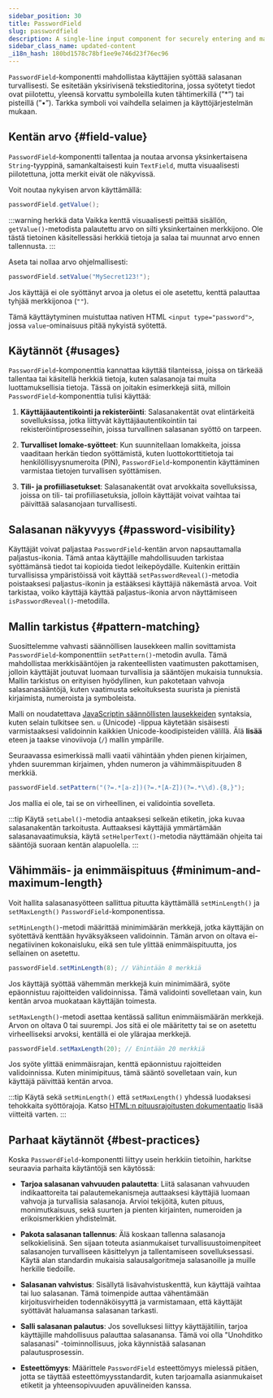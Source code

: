 ```yaml
---
sidebar_position: 30
title: PasswordField
slug: passwordfield
description: A single-line input component for securely entering and masking password data.
sidebar_class_name: updated-content
_i18n_hash: 180bd1578c78bf1ee9e746d23f76ec96
---
```

<DocChip chip='shadow' />
<DocChip chip='name' label="dwc-field" />
<DocChip chip='since' label='23.02' />
<JavadocLink type="foundation" location="com/webforj/component/field/PasswordField" top='true'/>

<ParentLink parent="Field" />

`PasswordField`-komponentti mahdollistaa käyttäjien syöttää salasanan turvallisesti. Se esitetään yksirivisenä tekstieditorina, jossa syötetyt tiedot ovat piilotettu, yleensä korvattu symboleilla kuten tähtimerkillä (”*”) tai pisteillä (”•”). Tarkka symboli voi vaihdella selaimen ja käyttöjärjestelmän mukaan.

<ComponentDemo 
path='/webforj/passwordfield?' 
javaE='https://raw.githubusercontent.com/webforj/webforj-documentation/refs/heads/main/src/main/java/com/webforj/samples/views/fields/passwordfield/PasswordFieldView.java'
/>

## Kentän arvo {#field-value}

`PasswordField`-komponentti tallentaa ja noutaa arvonsa yksinkertaisena `String`-tyyppinä, samankaltaisesti kuin `TextField`, mutta visuaalisesti piilotettuna, jotta merkit eivät ole näkyvissä.

Voit noutaa nykyisen arvon käyttämällä:

```java
passwordField.getValue();
```

:::warning herkkä data
Vaikka kenttä visuaalisesti peittää sisällön, `getValue()`-metodista palautettu arvo on silti yksinkertainen merkkijono. Ole tästä tietoinen käsitellessäsi herkkiä tietoja ja salaa tai muunnat arvo ennen tallennusta.
:::

Aseta tai nollaa arvo ohjelmallisesti:

```java
passwordField.setValue("MySecret123!");
```

Jos käyttäjä ei ole syöttänyt arvoa ja oletus ei ole asetettu, kenttä palauttaa tyhjää merkkijonoa (`""`).

Tämä käyttäytyminen muistuttaa nativen HTML `<input type="password">`, jossa `value`-ominaisuus pitää nykyistä syötettä.

## Käytännöt {#usages}

`PasswordField`-komponenttia kannattaa käyttää tilanteissa, joissa on tärkeää tallentaa tai käsitellä herkkiä tietoja, kuten salasanoja tai muita luottamuksellisia tietoja. Tässä on joitakin esimerkkejä siitä, milloin `PasswordField`-komponenttia tulisi käyttää:

1. **Käyttäjäautentikointi ja rekisteröinti**: Salasanakentät ovat elintärkeitä sovelluksissa, jotka liittyvät käyttäjäautentikointiin tai rekisteröintiprosesseihin, joissa turvallinen salasanan syöttö on tarpeen.

2. **Turvalliset lomake-syötteet**: Kun suunnitellaan lomakkeita, joissa vaaditaan herkän tiedon syöttämistä, kuten luottokorttitietoja tai henkilöllisyysnumeroita (PIN), `PasswordField`-komponentin käyttäminen varmistaa tietojen turvallisen syöttämisen.

3. **Tili- ja profiiliasetukset**: Salasanakentät ovat arvokkaita sovelluksissa, joissa on tili- tai profiiliasetuksia, jolloin käyttäjät voivat vaihtaa tai päivittää salasanojaan turvallisesti.

## Salasanan näkyvyys {#password-visibility}

Käyttäjät voivat paljastaa `PasswordField`-kentän arvon napsauttamalla paljastus-ikonia. Tämä antaa käyttäjille mahdollisuuden tarkistaa syöttämänsä tiedot tai kopioida tiedot leikepöydälle. Kuitenkin erittäin turvallisissa ympäristöissä voit käyttää `setPasswordReveal()`-metodia poistaaksesi paljastus-ikonin ja estääksesi käyttäjiä näkemästä arvoa. Voit tarkistaa, voiko käyttäjä käyttää paljastus-ikonia arvon näyttämiseen `isPasswordReveal()`-metodilla.

## Mallin tarkistus {#pattern-matching}

Suosittelemme vahvasti säännöllisen lausekkeen mallin sovittamista `PasswordField`-komponenttiin `setPattern()`-metodin avulla. Tämä mahdollistaa merkkisääntöjen ja rakenteellisten vaatimusten pakottamisen, jolloin käyttäjät joutuvat luomaan turvallisia ja sääntöjen mukaisia tunnuksia. Mallin tarkistus on erityisen hyödyllinen, kun pakotetaan vahvoja salasanasääntöjä, kuten vaatimusta sekoituksesta suurista ja pienistä kirjaimista, numeroista ja symboleista.

Malli on noudatettava [JavaScriptin säännöllisten lausekkeiden](https://developer.mozilla.org/en-US/docs/Web/JavaScript/Guide/Regular_expressions) syntaksia, kuten selain tulkitsee sen. `u` (Unicode) -lippua käytetään sisäisesti varmistaaksesi validoinnin kaikkien Unicode-koodipisteiden välillä. Älä **lisää** eteen ja taakse vinoviivoja (`/`) mallin ympärille.

Seuraavassa esimerkissä malli vaatii vähintään yhden pienen kirjaimen, yhden suuremman kirjaimen, yhden numeron ja vähimmäispituuden 8 merkkiä.

```java
passwordField.setPattern("(?=.*[a-z])(?=.*[A-Z])(?=.*\\d).{8,}");
```

Jos mallia ei ole, tai se on virheellinen, ei validointia sovelleta.

:::tip
Käytä `setLabel()`-metodia antaaksesi selkeän etiketin, joka kuvaa salasanakentän tarkoitusta. Auttaaksesi käyttäjiä ymmärtämään salasanavaatimuksia, käytä `setHelperText()`-metodia näyttämään ohjeita tai sääntöjä suoraan kentän alapuolella.
:::

## Vähimmäis- ja enimmäispituus {#minimum-and-maximum-length}

Voit hallita salasanasyötteen sallittua pituutta käyttämällä `setMinLength()` ja `setMaxLength()` `PasswordField`-komponentissa.

`setMinLength()`-metodi määrittää minimimäärän merkkejä, jotka käyttäjän on syötettävä kenttään hyväksyäkseen validoinnin. Tämän arvon on oltava ei-negatiivinen kokonaisluku, eikä sen tule ylittää enimmäispituutta, jos sellainen on asetettu.

```java
passwordField.setMinLength(8); // Vähintään 8 merkkiä
```

Jos käyttäjä syöttää vähemmän merkkejä kuin minimimäärä, syöte epäonnistuu rajoitteiden validoinnissa. Tämä validointi sovelletaan vain, kun kentän arvoa muokataan käyttäjän toimesta.

`setMaxLength()`-metodi asettaa kentässä sallitun enimmäismäärän merkkejä. Arvon on oltava 0 tai suurempi. Jos sitä ei ole määritetty tai se on asetettu virheelliseksi arvoksi, kentällä ei ole ylärajaa merkkejä.

```java
passwordField.setMaxLength(20); // Enintään 20 merkkiä
```

Jos syöte ylittää enimmäisrajan, kenttä epäonnistuu rajoitteiden validoinnissa. Kuten minimipituus, tämä sääntö sovelletaan vain, kun käyttäjä päivittää kentän arvoa.

:::tip
Käytä sekä `setMinLength()` että `setMaxLength()` yhdessä luodaksesi tehokkaita syöttörajoja. Katso [HTML:n pituusrajoitusten dokumentaatio](https://developer.mozilla.org/en-US/docs/Web/HTML/Element/input#minlength) lisää viitteitä varten.
:::

## Parhaat käytännöt {#best-practices}

Koska `PasswordField`-komponentti liittyy usein herkkiin tietoihin, harkitse seuraavia parhaita käytäntöjä sen käytössä:

- **Tarjoa salasanan vahvuuden palautetta**: Liitä salasanan vahvuuden indikaattoreita tai palautemekanismeja auttaaksesi käyttäjiä luomaan vahvoja ja turvallisia salasanoja. Arvioi tekijöitä, kuten pituus, monimutkaisuus, sekä suurten ja pienten kirjainten, numeroiden ja erikoismerkkien yhdistelmät.

- **Pakota salasanan tallennus**: Älä koskaan tallenna salasanoja selkokielisinä. Sen sijaan toteuta asianmukaiset turvallisuustoimenpiteet salasanojen turvalliseen käsittelyyn ja tallentamiseen sovelluksessasi. Käytä alan standardin mukaisia salausalgoritmeja salasanoille ja muille herkille tiedoille.

- **Salasanan vahvistus**: Sisällytä lisävahvistuskenttä, kun käyttäjä vaihtaa tai luo salasanan. Tämä toimenpide auttaa vähentämään kirjoitusvirheiden todennäköisyyttä ja varmistamaan, että käyttäjät syöttävät haluamansa salasanan tarkasti.

- **Salli salasanan palautus**: Jos sovelluksesi liittyy käyttäjätiliin, tarjoa käyttäjille mahdollisuus palauttaa salasanansa. Tämä voi olla "Unohditko salasanasi" -toiminnollisuus, joka käynnistää salasanan palautusprosessin.

- **Esteettömyys**: Määrittele `PasswordField` esteettömyys mielessä pitäen, jotta se täyttää esteettömyysstandardit, kuten tarjoamalla asianmukaiset etiketit ja yhteensopivuuden apuvälineiden kanssa.
